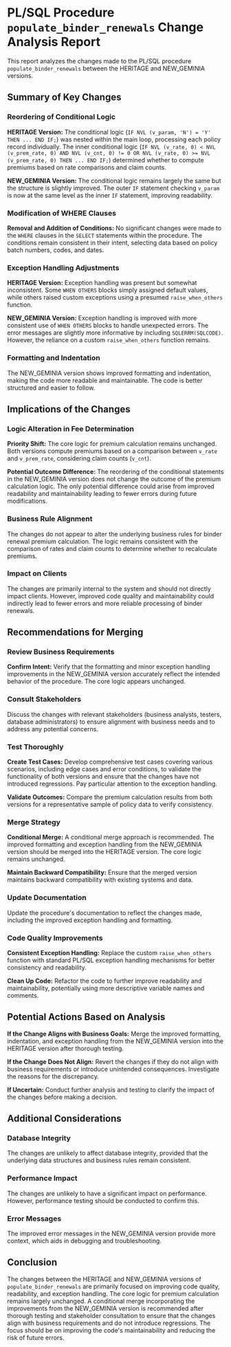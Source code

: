 # PL/SQL Procedure `populate_binder_renewals` Change Analysis Report

This report analyzes the changes made to the PL/SQL procedure `populate_binder_renewals` between the HERITAGE and NEW_GEMINIA versions.

## Summary of Key Changes

### Reordering of Conditional Logic

**HERITAGE Version:** The conditional logic (`IF NVL (v_param, 'N') = 'Y' THEN ... END IF;`) was nested within the main loop, processing each policy record individually.  The inner conditional logic (`IF NVL (v_rate, 0) < NVL (v_prem_rate, 0) AND NVL (v_cnt, 0) != 0 OR NVL (v_rate, 0) >= NVL (v_prem_rate, 0) THEN ... END IF;`) determined whether to compute premiums based on rate comparisons and claim counts.

**NEW_GEMINIA Version:** The conditional logic remains largely the same but the structure is slightly improved. The outer `IF` statement checking `v_param` is now at the same level as the inner `IF` statement, improving readability.


### Modification of WHERE Clauses

**Removal and Addition of Conditions:** No significant changes were made to the `WHERE` clauses in the `SELECT` statements within the procedure.  The conditions remain consistent in their intent, selecting data based on policy batch numbers, codes, and dates.

### Exception Handling Adjustments

**HERITAGE Version:** Exception handling was present but somewhat inconsistent.  Some `WHEN OTHERS` blocks simply assigned default values, while others raised custom exceptions using a presumed `raise_when_others` function.

**NEW_GEMINIA Version:** Exception handling is improved with more consistent use of `WHEN OTHERS` blocks to handle unexpected errors.  The error messages are slightly more informative by including `SQLERRM(SQLCODE)`.  However, the reliance on a custom `raise_when_others` function remains.

### Formatting and Indentation

The NEW_GEMINIA version shows improved formatting and indentation, making the code more readable and maintainable.  The code is better structured and easier to follow.


## Implications of the Changes

### Logic Alteration in Fee Determination

**Priority Shift:** The core logic for premium calculation remains unchanged.  Both versions compute premiums based on a comparison between `v_rate` and `v_prem_rate`, considering claim counts (`v_cnt`).

**Potential Outcome Difference:**  The reordering of the conditional statements in the NEW_GEMINIA version does not change the outcome of the premium calculation logic.  The only potential difference could arise from improved readability and maintainability leading to fewer errors during future modifications.

### Business Rule Alignment

The changes do not appear to alter the underlying business rules for binder renewal premium calculation.  The logic remains consistent with the comparison of rates and claim counts to determine whether to recalculate premiums.

### Impact on Clients

The changes are primarily internal to the system and should not directly impact clients.  However, improved code quality and maintainability could indirectly lead to fewer errors and more reliable processing of binder renewals.


## Recommendations for Merging

### Review Business Requirements

**Confirm Intent:** Verify that the formatting and minor exception handling improvements in the NEW_GEMINIA version accurately reflect the intended behavior of the procedure.  The core logic appears unchanged.

### Consult Stakeholders

Discuss the changes with relevant stakeholders (business analysts, testers, database administrators) to ensure alignment with business needs and to address any potential concerns.

### Test Thoroughly

**Create Test Cases:** Develop comprehensive test cases covering various scenarios, including edge cases and error conditions, to validate the functionality of both versions and ensure that the changes have not introduced regressions.  Pay particular attention to the exception handling.

**Validate Outcomes:** Compare the premium calculation results from both versions for a representative sample of policy data to verify consistency.

### Merge Strategy

**Conditional Merge:** A conditional merge approach is recommended.  The improved formatting and exception handling from the NEW_GEMINIA version should be merged into the HERITAGE version.  The core logic remains unchanged.

**Maintain Backward Compatibility:** Ensure that the merged version maintains backward compatibility with existing systems and data.

### Update Documentation

Update the procedure's documentation to reflect the changes made, including the improved exception handling and formatting.

### Code Quality Improvements

**Consistent Exception Handling:** Replace the custom `raise_when_others` function with standard PL/SQL exception handling mechanisms for better consistency and readability.

**Clean Up Code:** Refactor the code to further improve readability and maintainability, potentially using more descriptive variable names and comments.


## Potential Actions Based on Analysis

**If the Change Aligns with Business Goals:** Merge the improved formatting, indentation, and exception handling from the NEW_GEMINIA version into the HERITAGE version after thorough testing.

**If the Change Does Not Align:**  Revert the changes if they do not align with business requirements or introduce unintended consequences.  Investigate the reasons for the discrepancy.

**If Uncertain:** Conduct further analysis and testing to clarify the impact of the changes before making a decision.


## Additional Considerations

### Database Integrity

The changes are unlikely to affect database integrity, provided that the underlying data structures and business rules remain consistent.

### Performance Impact

The changes are unlikely to have a significant impact on performance.  However, performance testing should be conducted to confirm this.

### Error Messages

The improved error messages in the NEW_GEMINIA version provide more context, which aids in debugging and troubleshooting.


## Conclusion

The changes between the HERITAGE and NEW_GEMINIA versions of `populate_binder_renewals` are primarily focused on improving code quality, readability, and exception handling.  The core logic for premium calculation remains largely unchanged.  A conditional merge incorporating the improvements from the NEW_GEMINIA version is recommended after thorough testing and stakeholder consultation to ensure that the changes align with business requirements and do not introduce regressions.  The focus should be on improving the code's maintainability and reducing the risk of future errors.

